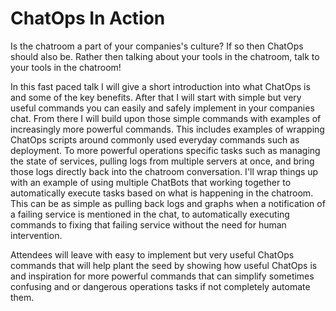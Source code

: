 # ChatOps In Action

Is the chatroom a part of your companies's culture? If so then ChatOps should also be. Rather then talking about your tools in the chatroom, talk to your tools in the chatroom! 

In this fast paced talk I will give a short introduction into what ChatOps is and some of the key benefits. After that I will start with simple but very useful commands you can easily and safely implement in your companies chat. From there I will build upon those simple commands with examples of increasingly more powerful commands. This includes examples of wrapping ChatOps scripts around commonly used everyday commands such as deployment. To more powerful operations specific tasks such as managing the state of services, pulling logs from multiple servers at once, and bring those logs directly back into the chatroom conversation. I'll wrap things up with an example of using multiple ChatBots that working together to automatically execute tasks based on what is happening in the chatroom. This can be as simple as pulling back logs and graphs when a notification of a failing service is mentioned in the chat, to automatically executing commands to fixing that failing service without the need for human intervention.

Attendees will leave with easy to implement but very useful ChatOps commands that will help plant the seed by showing how useful ChatOps is and inspiration for more powerful commands that can simplify sometimes confusing and or dangerous operations tasks if not completely automate them. 
